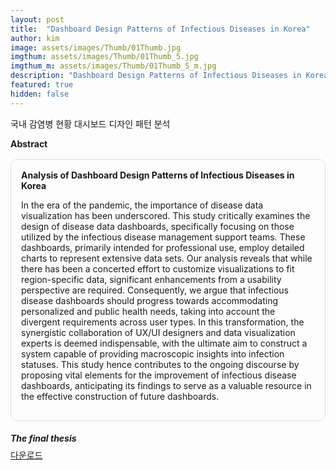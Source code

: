 ```yaml
---
layout: post
title:  "Dashboard Design Patterns of Infectious Diseases in Korea"
author: kim
image: assets/images/Thumb/01Thumb.jpg
imgthum: assets/images/Thumb/01Thumb_5.jpg
imgthum_m: assets/images/Thumb/01Thumb_5_m.jpg
description: "Dashboard Design Patterns of Infectious Diseases in Korea"
featured: true
hidden: false
---
```


국내 감염병 현황 대시보드 디자인 패턴 분석

<div class="row justify-content-between" style="">
    <div class="top_title">
        <b>Abstract</b>
    </div>
    <div class="col-md-12">
        <div style="margin-bottom:1rem;">
            <div style="border:1px solid #ddd; padding:1rem;margin:1rem 0;border-radius:10px;">
                <b>Analysis of Dashboard Design Patterns of Infectious Diseases in Korea</b>
                <p>In the era of the pandemic, the importance of disease data visualization has been underscored. This study critically examines the design of disease data dashboards, specifically focusing on those utilized by the infectious disease management support teams. These dashboards, primarily intended for professional use, employ detailed charts to represent extensive data sets. Our analysis reveals that while there has been a concerted effort to customize visualizations to fit region-specific data, significant enhancements from a usability perspective are required. Consequently, we argue that infectious disease dashboards should progress towards accommodating personalized and public health needs, taking into account the divergent requirements across user types. In this transformation, the synergistic collaboration of UX/UI designers and data visualization experts is deemed indispensable, with the ultimate aim to construct a system capable of providing macroscopic insights into infection statuses. This study hence contributes to the ongoing discourse by proposing vital elements for the improvement of infectious disease dashboards, anticipating its findings to serve as a valuable resource in the effective construction of future dashboards.</p>
            </div>
        </div>
        <div>
            <h5 style="margin-bottom:0.5rem;">The final thesis</h5>
            <a href="pdf_file/Analysis of Dashboard.pdf" download="Analysis of Dashboard.pdf">다운로드</a>
        </div>
    </div>
</div>


